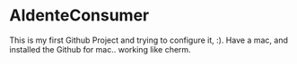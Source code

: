 AldenteConsumer
===============
 This is my first Github Project and trying to configure it, :). Have a mac, and installed the Github for mac.. working like cherm.
